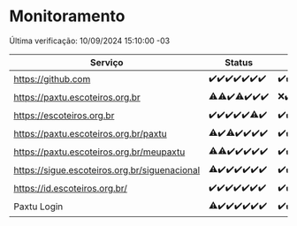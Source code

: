 # Monitoramento

Última verificação: 10/09/2024 15:10:00 -03

|Serviço|Status|Últimas 24h|
|---|---|---|
|https://github.com|<span title="2024-09-03: OK=23">✔️</span><span title="2024-09-04: OK=23">✔️</span><span title="2024-09-05: OK=23">✔️</span><span title="2024-09-06: OK=23">✔️</span><span title="2024-09-07: OK=23">✔️</span><span title="2024-09-08: OK=23">✔️</span><span title="2024-09-09: OK=17">✔️</span>|<span title="09/09/2024 15:10:00 -03 : 200">✔️</span><span title="09/09/2024 16:06:00 -03 : 200">✔️</span><span title="09/09/2024 17:08:00 -03 : 200">✔️</span><span title="09/09/2024 18:06:00 -03 : 200">✔️</span><span title="09/09/2024 19:07:00 -03 : 200">✔️</span><span title="09/09/2024 20:08:00 -03 : 200">✔️</span><span title="09/09/2024 21:37:00 -03 : 200">✔️</span><span title="09/09/2024 23:06:00 -03 : 200">✔️</span><span title="10/09/2024 00:09:00 -03 : 200">✔️</span><span title="10/09/2024 01:09:00 -03 : 200">✔️</span><span title="10/09/2024 02:08:00 -03 : 200">✔️</span><span title="10/09/2024 03:11:00 -03 : 200">✔️</span><span title="10/09/2024 04:08:00 -03 : 200">✔️</span><span title="10/09/2024 05:10:00 -03 : 200">✔️</span><span title="10/09/2024 06:09:00 -03 : 200">✔️</span><span title="10/09/2024 07:08:00 -03 : 200">✔️</span><span title="10/09/2024 08:07:00 -03 : 200">✔️</span><span title="10/09/2024 09:16:00 -03 : 200">✔️</span><span title="10/09/2024 10:15:00 -03 : 200">✔️</span><span title="10/09/2024 11:07:00 -03 : 200">✔️</span><span title="10/09/2024 12:07:00 -03 : 200">✔️</span><span title="10/09/2024 13:08:00 -03 : 200">✔️</span><span title="10/09/2024 14:06:00 -03 : 200">✔️</span><span title="10/09/2024 15:10:00 -03 : 200">✔️</span>|
|https://paxtu.escoteiros.org.br|<span title="2024-09-03: OK=21, Falhas=2">⚠️</span><span title="2024-09-04: OK=22, Falhas=1">⚠️</span><span title="2024-09-05: OK=23">✔️</span><span title="2024-09-06: OK=22, Falhas=1">⚠️</span><span title="2024-09-07: OK=23">✔️</span><span title="2024-09-08: OK=23">✔️</span><span title="2024-09-09: OK=17">✔️</span>|<span title="09/09/2024 15:10:00 -03 : 0">❌</span><span title="09/09/2024 16:06:00 -03 : 200">✔️</span><span title="09/09/2024 17:08:00 -03 : 200">✔️</span><span title="09/09/2024 18:06:00 -03 : 200">✔️</span><span title="09/09/2024 19:07:00 -03 : 200">✔️</span><span title="09/09/2024 20:08:00 -03 : 0">❌</span><span title="09/09/2024 21:37:00 -03 : 200">✔️</span><span title="09/09/2024 23:06:00 -03 : 200">✔️</span><span title="10/09/2024 00:09:00 -03 : 200">✔️</span><span title="10/09/2024 01:09:00 -03 : 200">✔️</span><span title="10/09/2024 02:08:00 -03 : 200">✔️</span><span title="10/09/2024 03:11:00 -03 : 200">✔️</span><span title="10/09/2024 04:08:00 -03 : 200">✔️</span><span title="10/09/2024 05:10:00 -03 : 200">✔️</span><span title="10/09/2024 06:09:00 -03 : 200">✔️</span><span title="10/09/2024 07:08:00 -03 : 200">✔️</span><span title="10/09/2024 08:07:00 -03 : 200">✔️</span><span title="10/09/2024 09:16:00 -03 : 200">✔️</span><span title="10/09/2024 10:15:00 -03 : 200">✔️</span><span title="10/09/2024 11:07:00 -03 : 200">✔️</span><span title="10/09/2024 12:07:00 -03 : 200">✔️</span><span title="10/09/2024 13:08:00 -03 : 200">✔️</span><span title="10/09/2024 14:06:00 -03 : 200">✔️</span><span title="10/09/2024 15:10:00 -03 : 200">✔️</span>|
|https://escoteiros.org.br|<span title="2024-09-03: OK=23">✔️</span><span title="2024-09-04: OK=23">✔️</span><span title="2024-09-05: OK=23">✔️</span><span title="2024-09-06: OK=23">✔️</span><span title="2024-09-07: OK=23">✔️</span><span title="2024-09-08: OK=22, Falhas=1">⚠️</span><span title="2024-09-09: OK=17">✔️</span>|<span title="09/09/2024 15:10:00 -03 : 200">✔️</span><span title="09/09/2024 16:06:00 -03 : 200">✔️</span><span title="09/09/2024 17:08:00 -03 : 200">✔️</span><span title="09/09/2024 18:06:00 -03 : 200">✔️</span><span title="09/09/2024 19:07:00 -03 : 200">✔️</span><span title="09/09/2024 20:08:00 -03 : 200">✔️</span><span title="09/09/2024 21:37:00 -03 : 200">✔️</span><span title="09/09/2024 23:06:00 -03 : 200">✔️</span><span title="10/09/2024 00:09:00 -03 : 200">✔️</span><span title="10/09/2024 01:09:00 -03 : 200">✔️</span><span title="10/09/2024 02:08:00 -03 : 200">✔️</span><span title="10/09/2024 03:11:00 -03 : 200">✔️</span><span title="10/09/2024 04:08:00 -03 : 200">✔️</span><span title="10/09/2024 05:10:00 -03 : 200">✔️</span><span title="10/09/2024 06:09:00 -03 : 200">✔️</span><span title="10/09/2024 07:08:00 -03 : 200">✔️</span><span title="10/09/2024 08:07:00 -03 : 200">✔️</span><span title="10/09/2024 09:16:00 -03 : 200">✔️</span><span title="10/09/2024 10:15:00 -03 : 200">✔️</span><span title="10/09/2024 11:07:00 -03 : 200">✔️</span><span title="10/09/2024 12:07:00 -03 : 200">✔️</span><span title="10/09/2024 13:08:00 -03 : 200">✔️</span><span title="10/09/2024 14:06:00 -03 : 200">✔️</span><span title="10/09/2024 15:10:00 -03 : 200">✔️</span>|
|https://paxtu.escoteiros.org.br/paxtu|<span title="2024-09-03: OK=21, Falhas=2">⚠️</span><span title="2024-09-04: OK=23">✔️</span><span title="2024-09-05: OK=22, Falhas=1">⚠️</span><span title="2024-09-06: OK=23">✔️</span><span title="2024-09-07: OK=23">✔️</span><span title="2024-09-08: OK=23">✔️</span><span title="2024-09-09: OK=17">✔️</span>|<span title="09/09/2024 15:10:00 -03 : 200">✔️</span><span title="09/09/2024 16:06:00 -03 : 200">✔️</span><span title="09/09/2024 17:08:00 -03 : 200">✔️</span><span title="09/09/2024 18:06:00 -03 : 200">✔️</span><span title="09/09/2024 19:07:00 -03 : 200">✔️</span><span title="09/09/2024 20:08:00 -03 : 200">✔️</span><span title="09/09/2024 21:37:00 -03 : 200">✔️</span><span title="09/09/2024 23:06:00 -03 : 200">✔️</span><span title="10/09/2024 00:09:00 -03 : 200">✔️</span><span title="10/09/2024 01:09:00 -03 : 200">✔️</span><span title="10/09/2024 02:08:00 -03 : 200">✔️</span><span title="10/09/2024 03:11:00 -03 : 200">✔️</span><span title="10/09/2024 04:08:00 -03 : 200">✔️</span><span title="10/09/2024 05:10:00 -03 : 200">✔️</span><span title="10/09/2024 06:09:00 -03 : 200">✔️</span><span title="10/09/2024 07:08:00 -03 : 200">✔️</span><span title="10/09/2024 08:07:00 -03 : 200">✔️</span><span title="10/09/2024 09:16:00 -03 : 200">✔️</span><span title="10/09/2024 10:15:00 -03 : 200">✔️</span><span title="10/09/2024 11:07:00 -03 : 200">✔️</span><span title="10/09/2024 12:07:00 -03 : 200">✔️</span><span title="10/09/2024 13:08:00 -03 : 200">✔️</span><span title="10/09/2024 14:06:00 -03 : 200">✔️</span><span title="10/09/2024 15:10:00 -03 : 200">✔️</span>|
|https://paxtu.escoteiros.org.br/meupaxtu|<span title="2024-09-03: OK=22, Falhas=1">⚠️</span><span title="2024-09-04: OK=22, Falhas=1">⚠️</span><span title="2024-09-05: OK=23">✔️</span><span title="2024-09-06: OK=23">✔️</span><span title="2024-09-07: OK=23">✔️</span><span title="2024-09-08: OK=23">✔️</span><span title="2024-09-09: OK=17">✔️</span>|<span title="09/09/2024 15:10:00 -03 : 200">✔️</span><span title="09/09/2024 16:06:00 -03 : 200">✔️</span><span title="09/09/2024 17:08:00 -03 : 200">✔️</span><span title="09/09/2024 18:06:00 -03 : 200">✔️</span><span title="09/09/2024 19:07:00 -03 : 200">✔️</span><span title="09/09/2024 20:08:00 -03 : 200">✔️</span><span title="09/09/2024 21:37:00 -03 : 200">✔️</span><span title="09/09/2024 23:06:00 -03 : 200">✔️</span><span title="10/09/2024 00:09:00 -03 : 200">✔️</span><span title="10/09/2024 01:09:00 -03 : 200">✔️</span><span title="10/09/2024 02:08:00 -03 : 200">✔️</span><span title="10/09/2024 03:11:00 -03 : 200">✔️</span><span title="10/09/2024 04:08:00 -03 : 200">✔️</span><span title="10/09/2024 05:10:00 -03 : 200">✔️</span><span title="10/09/2024 06:09:00 -03 : 200">✔️</span><span title="10/09/2024 07:08:00 -03 : 200">✔️</span><span title="10/09/2024 08:07:00 -03 : 200">✔️</span><span title="10/09/2024 09:16:00 -03 : 200">✔️</span><span title="10/09/2024 10:15:00 -03 : 200">✔️</span><span title="10/09/2024 11:07:00 -03 : 200">✔️</span><span title="10/09/2024 12:07:00 -03 : 200">✔️</span><span title="10/09/2024 13:08:00 -03 : 200">✔️</span><span title="10/09/2024 14:06:00 -03 : 200">✔️</span><span title="10/09/2024 15:10:00 -03 : 200">✔️</span>|
|https://sigue.escoteiros.org.br/siguenacional|<span title="2024-09-03: OK=22, Falhas=1">⚠️</span><span title="2024-09-04: OK=23">✔️</span><span title="2024-09-05: OK=23">✔️</span><span title="2024-09-06: OK=23">✔️</span><span title="2024-09-07: OK=23">✔️</span><span title="2024-09-08: OK=23">✔️</span><span title="2024-09-09: OK=17">✔️</span>|<span title="09/09/2024 15:10:00 -03 : 200">✔️</span><span title="09/09/2024 16:06:00 -03 : 200">✔️</span><span title="09/09/2024 17:08:00 -03 : 200">✔️</span><span title="09/09/2024 18:06:00 -03 : 200">✔️</span><span title="09/09/2024 19:07:00 -03 : 200">✔️</span><span title="09/09/2024 20:08:00 -03 : 200">✔️</span><span title="09/09/2024 21:37:00 -03 : 200">✔️</span><span title="09/09/2024 23:06:00 -03 : 200">✔️</span><span title="10/09/2024 00:09:00 -03 : 200">✔️</span><span title="10/09/2024 01:09:00 -03 : 200">✔️</span><span title="10/09/2024 02:08:00 -03 : 200">✔️</span><span title="10/09/2024 03:11:00 -03 : 200">✔️</span><span title="10/09/2024 04:08:00 -03 : 200">✔️</span><span title="10/09/2024 05:10:00 -03 : 200">✔️</span><span title="10/09/2024 06:09:00 -03 : 200">✔️</span><span title="10/09/2024 07:08:00 -03 : 200">✔️</span><span title="10/09/2024 08:07:00 -03 : 200">✔️</span><span title="10/09/2024 09:16:00 -03 : 200">✔️</span><span title="10/09/2024 10:15:00 -03 : 200">✔️</span><span title="10/09/2024 11:07:00 -03 : 200">✔️</span><span title="10/09/2024 12:07:00 -03 : 200">✔️</span><span title="10/09/2024 13:08:00 -03 : 200">✔️</span><span title="10/09/2024 14:06:00 -03 : 200">✔️</span><span title="10/09/2024 15:10:00 -03 : 200">✔️</span>|
|https://id.escoteiros.org.br/|<span title="2024-09-03: OK=23">✔️</span><span title="2024-09-04: OK=23">✔️</span><span title="2024-09-05: OK=23">✔️</span><span title="2024-09-06: OK=23">✔️</span><span title="2024-09-07: OK=23">✔️</span><span title="2024-09-08: OK=23">✔️</span><span title="2024-09-09: OK=17">✔️</span>|<span title="09/09/2024 15:10:00 -03 : 200">✔️</span><span title="09/09/2024 16:06:00 -03 : 200">✔️</span><span title="09/09/2024 17:08:00 -03 : 200">✔️</span><span title="09/09/2024 18:06:00 -03 : 200">✔️</span><span title="09/09/2024 19:07:00 -03 : 200">✔️</span><span title="09/09/2024 20:08:00 -03 : 200">✔️</span><span title="09/09/2024 21:37:00 -03 : 200">✔️</span><span title="09/09/2024 23:06:00 -03 : 200">✔️</span><span title="10/09/2024 00:09:00 -03 : 200">✔️</span><span title="10/09/2024 01:09:00 -03 : 200">✔️</span><span title="10/09/2024 02:08:00 -03 : 200">✔️</span><span title="10/09/2024 03:11:00 -03 : 200">✔️</span><span title="10/09/2024 04:08:00 -03 : 200">✔️</span><span title="10/09/2024 05:10:00 -03 : 200">✔️</span><span title="10/09/2024 06:09:00 -03 : 200">✔️</span><span title="10/09/2024 07:08:00 -03 : 200">✔️</span><span title="10/09/2024 08:07:00 -03 : 200">✔️</span><span title="10/09/2024 09:16:00 -03 : 200">✔️</span><span title="10/09/2024 10:15:00 -03 : 200">✔️</span><span title="10/09/2024 11:07:00 -03 : 200">✔️</span><span title="10/09/2024 12:07:00 -03 : 200">✔️</span><span title="10/09/2024 13:08:00 -03 : 200">✔️</span><span title="10/09/2024 14:06:00 -03 : 200">✔️</span><span title="10/09/2024 15:10:00 -03 : 200">✔️</span>|
|Paxtu Login|<span title="2024-09-03: OK=22, Falhas=1">⚠️</span><span title="2024-09-04: OK=23">✔️</span><span title="2024-09-05: OK=23">✔️</span><span title="2024-09-06: OK=23">✔️</span><span title="2024-09-07: OK=23">✔️</span><span title="2024-09-08: OK=23">✔️</span><span title="2024-09-09: OK=17">✔️</span>|<span title="09/09/2024 15:10:00 -03 : 200">✔️</span><span title="09/09/2024 16:06:00 -03 : 200">✔️</span><span title="09/09/2024 17:08:00 -03 : 200">✔️</span><span title="09/09/2024 18:06:00 -03 : 200">✔️</span><span title="09/09/2024 19:07:00 -03 : 200">✔️</span><span title="09/09/2024 20:08:00 -03 : 200">✔️</span><span title="09/09/2024 21:37:00 -03 : 200">✔️</span><span title="09/09/2024 23:06:00 -03 : 200">✔️</span><span title="10/09/2024 00:09:00 -03 : 200">✔️</span><span title="10/09/2024 01:09:00 -03 : 200">✔️</span><span title="10/09/2024 02:08:00 -03 : 200">✔️</span><span title="10/09/2024 03:11:00 -03 : 200">✔️</span><span title="10/09/2024 04:08:00 -03 : 200">✔️</span><span title="10/09/2024 05:10:00 -03 : 200">✔️</span><span title="10/09/2024 06:09:00 -03 : 200">✔️</span><span title="10/09/2024 07:08:00 -03 : 200">✔️</span><span title="10/09/2024 08:07:00 -03 : 200">✔️</span><span title="10/09/2024 09:16:00 -03 : 200">✔️</span><span title="10/09/2024 10:15:00 -03 : 200">✔️</span><span title="10/09/2024 11:07:00 -03 : 200">✔️</span><span title="10/09/2024 12:07:00 -03 : 200">✔️</span><span title="10/09/2024 13:08:00 -03 : 200">✔️</span><span title="10/09/2024 14:06:00 -03 : 200">✔️</span><span title="10/09/2024 15:10:00 -03 : 200">✔️</span>|
